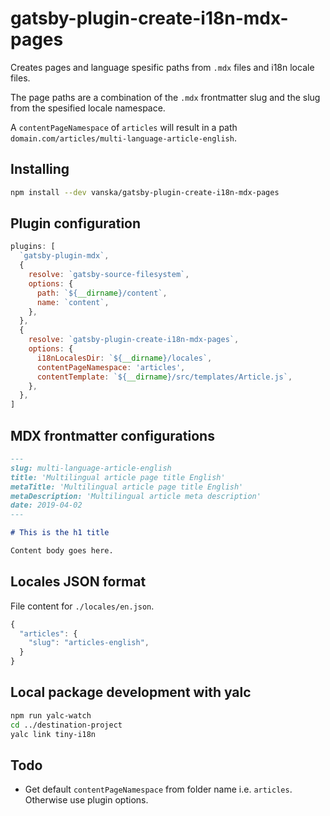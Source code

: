 # gatsby-plugin-create-i18n-mdx-pages

Creates pages and language spesific paths from `.mdx` files and i18n locale files.

The page paths are a combination of the `.mdx` frontmatter slug and the slug from the spesified locale namespace.

A `contentPageNamespace` of `articles` will result in a path `domain.com/articles/multi-language-article-english`.

## Installing

```bash
npm install --dev vanska/gatsby-plugin-create-i18n-mdx-pages
```

## Plugin configuration

```js
plugins: [
  `gatsby-plugin-mdx`,
  {
    resolve: `gatsby-source-filesystem`,
    options: {
      path: `${__dirname}/content`,
      name: `content`,
    },
  },
  {
    resolve: `gatsby-plugin-create-i18n-mdx-pages`,
    options: {
      i18nLocalesDir: `${__dirname}/locales`,
      contentPageNamespace: 'articles',
      contentTemplate: `${__dirname}/src/templates/Article.js`,
    },
  },
]
```

## MDX frontmatter configurations

```md
---
slug: multi-language-article-english
title: 'Multilingual article page title English'
metaTitle: 'Multilingual article page title English'
metaDescription: 'Multilingual article meta description'
date: 2019-04-02
---

# This is the h1 title

Content body goes here.
```

## Locales JSON format

File content for `./locales/en.json`.

```js
{
  "articles": {
    "slug": "articles-english",
  }
}
```

## Local package development with yalc

```bash
npm run yalc-watch
cd ../destination-project
yalc link tiny-i18n
```

## Todo

- Get default `contentPageNamespace` from folder name i.e. `articles`. Otherwise use plugin options.
